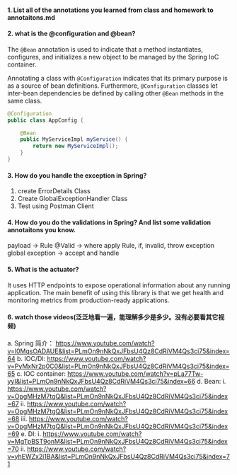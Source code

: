 #### 1. List all of the annotations you learned from class and homework to annotaitons.md



#### 2. what is the @configuration and @bean?

The `@Bean` annotation is used to indicate that a method instantiates, configures, and initializes a new object to be managed by the Spring IoC container.

Annotating a class with `@Configuration` indicates that its primary purpose is as a source of bean definitions. Furthermore, `@Configuration` classes let inter-bean dependencies be defined by calling other `@Bean` methods in the same class. 

```java
@Configuration
public class AppConfig {

	@Bean
	public MyServiceImpl myService() {
		return new MyServiceImpl();
	}
}
```



#### 3. How do you handle the exception in Spring?

1. create ErrorDetails Class
2. Create GlobalExceptionHandler Class
3. Test using Postman Client

#### 4. How do you do the validations in Spring? And list some validation annotaitons you know.

payload -> Rule
@Valid -> where apply Rule, if, invalid, throw exception
global exception -> accept and handle

#### 5. What is the actuator?

It uses HTTP endpoints to expose operational information about any running application. The main benefit of using this library is that we get health and monitoring metrics from production-ready applications.

#### 6. watch those videos(泛泛地看⼀遍，能理解多少是多少。没有必要看其它视频)

a. Spring 简介： https://www.youtube.com/watch?v=l0MqsOADAUE&list=PLmOn9nNkQxJFbsU4Qz8CdRiVM4Qs3ci75&index=64
b. IOC/DI: https://www.youtube.com/watch?v=PyMxNr2p0C0&list=PLmOn9nNkQxJFbsU4Qz8CdRiVM4Qs3ci75&index=65
c. IOC container: https://www.youtube.com/watch?v=pLa77Tw-yyI&list=PLmOn9nNkQxJFbsU4Qz8CdRiVM4Qs3ci75&index=66
d. Bean:
	i. https://www.youtube.com/watch?v=OpgMHzM7tgQ&list=PLmOn9nNkQxJFbsU4Qz8CdRiVM4Qs3ci75&index=67
	ii. https://www.youtube.com/watch?v=OpgMHzM7tgQ&list=PLmOn9nNkQxJFbsU4Qz8CdRiVM4Qs3ci75&index=68
	iii. https://www.youtube.com/watch?v=OpgMHzM7tgQ&list=PLmOn9nNkQxJFbsU4Qz8CdRiVM4Qs3ci75&index=69
e. DI:
	i. https://www.youtube.com/watch?v=MgTpBST9onM&list=PLmOn9nNkQxJFbsU4Qz8CdRiVM4Qs3ci75&index=70
	ii. https://www.youtube.com/watch?v=yhEWZx2i1BA&list=PLmOn9nNkQxJFbsU4Qz8CdRiVM4Qs3ci75&index=71